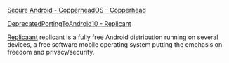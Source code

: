 
[Secure Android - CopperheadOS - Copperhead](https://copperhead.co/android/)

[DeprecatedPortingToAndroid10 - Replicant](https://redmine.replicant.us/projects/replicant/wiki/DeprecatedPortingToAndroid10)

[Replicaant](https://replicant.us/)
replicant is a fully free Android distribution running on several devices, a free software mobile operating system putting the emphasis on freedom and privacy/security.
